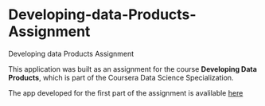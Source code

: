 # Developing-data-Products-Assignment
Developing data Products Assignment

This application was built as an assignment for the course **Developing Data Products**, which is part of the Coursera Data Science Specialization.

The app developed for the first part of the assignment is avalilable [here](https://danielm322.shinyapps.io/Stopping_Distance_of_a_car/)
